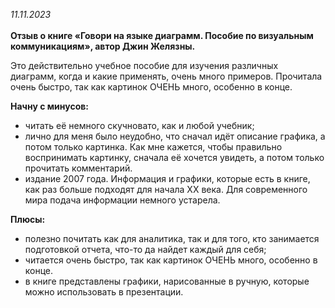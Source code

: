 <i>11.11.2023</i></br></br>
<b>Отзыв о книге «Говори на языке диаграмм. Пособие по визуальным коммуникациям», автор Джин Желязны.</b></br>

Это действительно учебное пособие для изучения различных диаграмм, когда и какие применять, очень много примеров.
Прочитала очень быстро, так как картинок ОЧЕНЬ много, особенно в конце.

<b>Начну с минусов:</b></br>
- читать её немного скучновато, как и любой учебник;</br>
- лично для меня было неудобно, что сначал идёт описание графика, а потом только картинка. Как мне кажется, чтобы правильно воспринимать картинку, сначала её хочется увидеть, а потом только прочитать комментарий.</br>
- издание 2007 года. Информация и графики, которые есть в книге, как раз больше подходят для начала ХХ века. Для современного мира подача информации немного устарела.</br>

<b>Плюсы:</b></br>
- полезно почитать как для аналитика, так и для того, кто занимается подготовкой отчета, что-то да найдет каждый для себя;</br>
- читается очень быстро, так как картинок ОЧЕНЬ много, особенно в конце.</br>
- в книге представлены графики, нарисованные в ручную, которые можно использовать в презентации.


